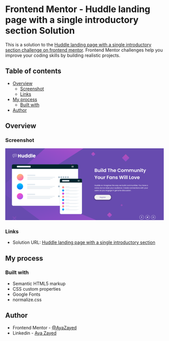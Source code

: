 # Frontend Mentor - Huddle landing page with a single introductory section Solution

This is a solution to the [Huddle landing page with a single introductory section challenge on frontend mentor](https://www.frontendmentor.io/challenges/huddle-landing-page-with-a-single-introductory-section-B_2Wvxgi0). Frontend Mentor challenges help you improve your coding skills by building realistic projects.

## Table of contents

- [Overview](#overview)
  - [Screenshot](#screenshot)
  - [Links](#links)
- [My process](#my-process)
  - [Built with](#built-with)
- [Author](#author)

## Overview

### Screenshot

![Huddle landing page with a single introductory section](./images/Screenshot.png)

### Links

- Solution URL: [Huddle landing page with a single introductory section](https://www.frontendmentor.io/solutions/stats-preview-card-H1CdEr0r5)

## My process

### Built with

- Semantic HTML5 markup
- CSS custom properties
- Google Fonts
- normalize.css

## Author

- Frontend Mentor - [@AyaZayed](https://www.frontendmentor.io/profile/AyaZayed)
- Linkedin - [Aya Zayed](https://www.linkedin.com/in/aya-zayed-2000/)
